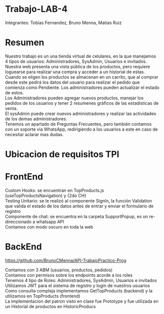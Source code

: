 # Trabajo-LAB-4
Integrantes: Tobías Fernandez, Bruno Menna, Matias Ruiz

# Resumen
Nuestro trabajo es un una tienda virtual de celulares, en la que manejamos 4 tipos de usuarios: Administradores, SysAdmin, Usuarios e invitados. <br />
Nuestra web presenta una vista pública de los productos, pero requiere loguearse para realizar una compra y acceder a un historial de estas. <br />
Cuando se eligen los productos se almacenan en un carrito, que al comprar desde este pedirá los datos del usuario para realizar el pedido que comienza como Pendiente. Los administradores pueden actualizar el estado de estos. <br />
Los Administradores pueden agregar nuevos productos, manejar los pedidos de los usuarios y tener 2 resumenes gráficos de las estadisticas de venta. <br />
El sysAdmin puede crear nuevos administradores y realizar las actividades de los demas administradores. <br />
Tenemos un apartado de Preguntas Frecuentes, pero también contamos con un soporte via WhatsApp, redirigiendo a los usuarios a este en caso de necesitar aclarar mas dudas.  <br />

# Ubicacion de requisitos TPI
# FrontEnd

Custom Hooks: se encuentran en TopProducts.js (useTopProductsNavigation) y {2do CH} <br />
Testing Unitario: se le realizó al componente SignIn, la función Validation que valida el estado de los datos antes de entrar y enviar el formulario de registro <br />
Componente de chat: se encuentra en la carpeta SupportPopup, es un re-direccionado a whatsapp API <br />
Contamos con modo oscuro en toda la web <br />

# BackEnd

https://github.com/BrunoCMenna/API-TrabajoPractico-Prog <br />

Contamos con 3 ABM (usuarios, productos, pedidos) <br />
Contamos con permisos sobre los endpoints acorde a los roles <br />
Tenemos 4 tipo de Roles: Administradores, SysAdmin, Usuarios e invitados <br />
Utilizamos JWT para el sistema de registro y login de nuestros usuarios <br />
Como consulta compleja implementamos GetTopProducts (backend) y la utilizamos en TopProducts (frontend) <br />
La implementacion del patron visto en clase fue Prototype y fue utilizada en un Historial de productos en HistoricProducs <br />